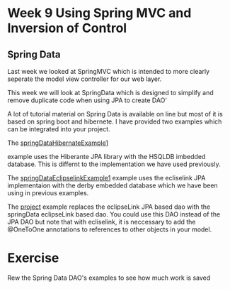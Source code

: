 # Week 9 Using Spring MVC and Inversion of Control

## Spring Data

Last week we looked at SpringMVC which is intended to more clearly seperate the model view controller for our web layer.

This week we will look at SpringData which is designed to simplify and remove duplicate code when using JPA to create DAO'



A lot of tutorial material on Spring Data is available on line but most of it is based on spring boot and hibernete. I have provided two examples which can be integrated into your project. 

The
[springDataHibernateExample1](../week10/springDataHibernateExample1/ )

example uses the Hiberante JPA library with the HSQLDB imbedded database. This is differnt to the implementation we have used previously.


The 
[springDataEclipselinkExample1](../week10/springDataEclipselinkExample1/ )
example  uses the ecliselink JPA implementaion with the derby embedded database which we have been using in previous examples.


The 
[project](../week10/project/ )
example replaces the eclipseLink JPA based dao with the springData eclipseLink based dao. 
You could use this DAO instead of the JPA DAO but note that with ecliselink, it is neccessary to add the @OneToOne annotations to references to other objects in your model. 


# Exercise

Rew the Spring Data DAO's examples to see how much work is saved

